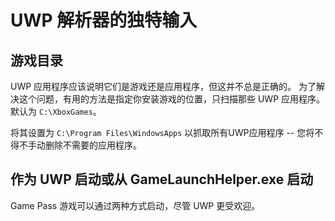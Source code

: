 # UWP 解析器的独特输入

## 游戏目录

UWP 应用程序应该说明它们是游戏还是应用程序，但这并不总是正确的。 为了解决这个问题，有用的方法是指定你安装游戏的位置，只扫描那些 UWP 应用程序。 默认为 `C:\XboxGames`。

将其设置为 `C:\Program Files\WindowsApps` 以抓取所有UWP应用程序 -- 您将不得不手动删除不需要的应用程序。

## 作为 UWP 启动或从 GameLaunchHelper.exe 启动

Game Pass 游戏可以通过两种方式启动，尽管 UWP 更受欢迎。
